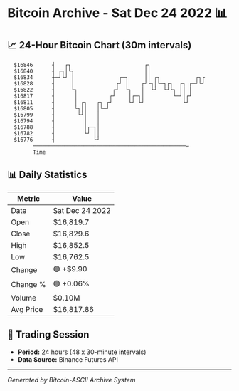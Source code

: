 # Bitcoin Archive - Sat Dec 24 2022 📊

## 📈 24-Hour Bitcoin Chart (30m intervals)

```
  $16846      ┤   ┌┐                       ┌┐                  
  $16840      ┤ ┌┐│└┐                      ││                  
  $16834      ┼─┘└┘ │              ┌─┐     ││ ┌┐           ┌┐┌ 
  $16828      ┤     │             ┌┘ │    ┌┘└┐│└─┐┌┐  ┌┐ ┌─┘└┘ 
  $16822      ┤     └┐           ┌┘  └┐   │  └┘  └┘└┐ ││ │     
  $16817      ┤      │          ┌┘    │┌─┐│         └─┘│┌┘     
  $16811      ┤      │ ┌┐   ┌┐ ┌┘     └┘ └┘            └┘      
  $16805      ┤      └┐││   │└─┘                               
  $16799      ┤       └┘│   │                                  
  $16794      ┤         │   │                                  
  $16788      ┤         │┌─┐│                                  
  $16782      ┤         └┘ ││                                  
  $16776      ┤            └┘                                  
        ────────────────────────────────────────────────→
        Time
```

## 📊 Daily Statistics

| Metric | Value |
|--------|-------|
| Date | Sat Dec 24 2022 |
| Open | $16,819.7 |
| Close | $16,829.6 |
| High | $16,852.5 |
| Low | $16,762.5 |
| Change | 🟢 +$9.90 |
| Change % | 🟢 +0.06% |
| Volume | $0.10M |
| Avg Price | $16,817.86 |

## 📅 Trading Session

- **Period:** 24 hours (48 x 30-minute intervals)
- **Data Source:** Binance Futures API

---
*Generated by Bitcoin-ASCII Archive System*
